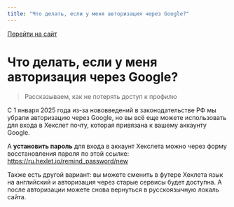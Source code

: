 ```yaml
---
title: "Что делать, если у меня авторизация через Google?"
---
```


[Перейти на сайт](https://ru.hexlet.io)

# Что делать, если у меня авторизация через Google?

> Рассказываем, как не потерять доступ к профилю

С 1 января 2025 года из-за нововведений в законодательстве РФ мы убрали авторизацию через Google, но вы всё еще можете использовать 
для входа в Хекслет почту, которая привязана к вашему аккаунту Google. 

А **установить пароль** для входа в аккаунт Хекслета можно 
через форму восстановления пароля по этой ссылке: https://ru.hexlet.io/remind_password/new

Также есть другой вариант: вы можете сменить в футере Хеклета язык на английский и авторизация через старые сервисы будет 
доступна. А после авторизации можете снова вернуться в русскоязычную локаль сайта.
